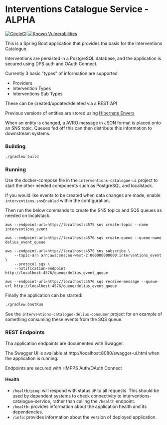 # Interventions Catalogue Service - ALPHA

[![CircleCI](https://circleci.com/gh/ministryofjustice/interventions-catalogue-service/tree/master.svg?style=svg)](https://circleci.com/gh/ministryofjustice/interventions-catalogue-service)
[![Known Vulnerabilities](https://snyk.io/test/github/ministryofjustice/interventions-catalogue-service/badge.svg)](https://snyk.io/test/github/ministryofjustice/interventions-catalogue-service)

This is a Spring Boot application that provides tha basis for the Interventions Catalogue.

Interventions are persisted in a PostgreSQL database, and the application is secured using DPS auth and OAuth Connect.

Currently 3 basic "types" of information are supported
- Providers
- Intervention Types
- Interventions Sub Types

These can be created/updated/deleted via a REST API

Previous versions of entities are stored using [Hibernate Envers](https://hibernate.org/orm/envers/)

When an entity is changed, a AVRO message in JSON format is placed onto an SNS topic. Queues fed off this can then distribute this information to downstream systems.

### Building

```bash
./gradlew build
```

### Running
Use the docker-compose file in the `interventions-catalogue-ui` project to start the other needed components such as PostgreSQL and localstack.

If you would like events to be created when data changes are made, enable `interventions.snsEnabled` within the configuration.

Then run the below commands to create the SNS topics and SQS queues as needed on localstack.

```
aws --endpoint-url=http://localhost:4575 sns create-topic --name interventions_event

aws --endpoint-url=http://localhost:4576 sqs create-queue --queue-name delius_event_queue

aws --endpoint-url=http://localhost:4575 sns subscribe \
    --topic-arn arn:aws:sns:eu-west-2:000000000000:interventions_event \
    --protocol sqs \
    --notification-endpoint http://localhost:4576/queue/delius_event_queue 

aws --endpoint-url=http://localhost:4576 sqs receive-message --queue-url http://localhost:4576/queue/delius_event_queue
```

Finally the application can be started:

```bash
./gradlew bootRun
```

See the `interventions-catalogue-delius-consumer` project for an example of something consuming these events from the SQS queue.

### REST Endpoints

Tha application endpoints are documented with Swagger.

The Swagger UI is available at http://localhost:8080/swagger-ui.html when the application is running.

Endpoints are secured with HMPPS Auth/OAuth Connect

#### Health

- `/health/ping`: will respond with status `UP` to all requests.  This should be used by dependent systems to check connectivity to interventions-catalogue-service,
rather than calling the `/health` endpoint.
- `/health`: provides information about the application health and its dependencies. 
- `/info`: provides information about the version of deployed application.
